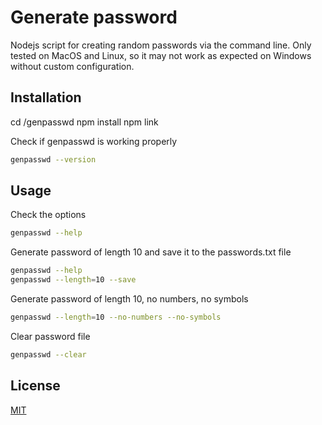 # Generate password

Nodejs script for creating random passwords via the command line. Only tested on MacOS and Linux, so it may not work as expected on Windows without custom configuration.

## Installation

cd /genpasswd
npm install
npm link

Check if genpasswd is working properly

```bash
genpasswd --version
```

## Usage

Check the options

```bash
genpasswd --help
```

Generate password of length 10 and save it to the passwords.txt file

```bash
genpasswd --help
genpasswd --length=10 --save
```

Generate password of length 10, no numbers, no symbols

```bash
genpasswd --length=10 --no-numbers --no-symbols
```

Clear password file

```bash
genpasswd --clear
```

## License

[MIT](https://choosealicense.com/licenses/mit/)
